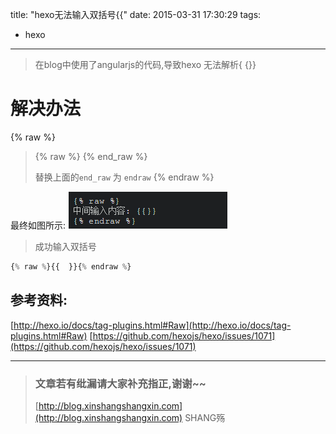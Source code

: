 title: "hexo无法输入双括号{{"
date: 2015-03-31 17:30:29
tags:
- hexo
---

> 在blog中使用了angularjs的代码,导致hexo 无法解析{ {}}
<!--more-->

# 解决办法
{% raw %}


> {% raw %}
> {% end_raw %} 
> 
> 替换上面的`end_raw` 为 `endraw`
> {% endraw %} 

最终如图所示:
![hexo](/img/hexo/hexo.png)
> 成功输入双括号

```js
{% raw %}{{  }}{% endraw %}
```



## 参考资料:
[http://hexo.io/docs/tag-plugins.html#Raw](http://hexo.io/docs/tag-plugins.html#Raw)
[https://github.com/hexojs/hexo/issues/1071](https://github.com/hexojs/hexo/issues/1071)


-----------------------

> ### 文章若有纰漏请大家补充指正,谢谢~~
> [http://blog.xinshangshangxin.com](http://blog.xinshangshangxin.com) SHANG殇
